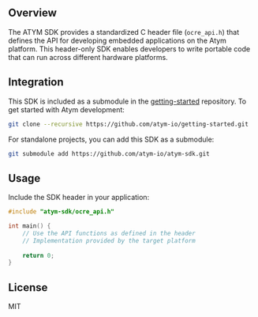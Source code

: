 ## Overview
The ATYM SDK provides a standardized C header file (`ocre_api.h`) that defines the API for developing embedded applications on the Atym platform. This header-only SDK enables developers to write portable code that can run across different hardware platforms.

## Integration
This SDK is included as a submodule in the [getting-started](https://github.com/atym-io/getting-started) repository. To get started with Atym development:

```bash
git clone --recursive https://github.com/atym-io/getting-started.git
```

For standalone projects, you can add this SDK as a submodule:

```bash
git submodule add https://github.com/atym-io/atym-sdk.git
```

## Usage
Include the SDK header in your application:
```c
#include "atym-sdk/ocre_api.h"

int main() {
    // Use the API functions as defined in the header
    // Implementation provided by the target platform
    
    return 0;
}
```

## License
MIT
